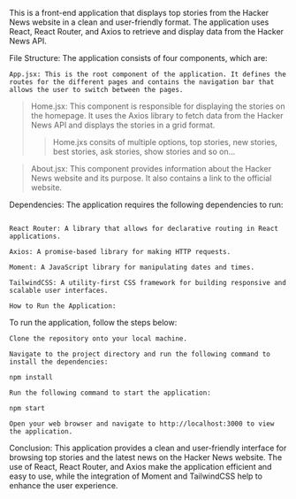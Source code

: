This is a front-end application that displays top stories from the Hacker News website in a clean and user-friendly format. The application uses React, React Router, and Axios to retrieve and display data from the Hacker News API.

File Structure:
The application consists of four components, which are:

`App.jsx: This is the root component of the application. It defines the routes for the different pages and contains the navigation bar that allows the user to switch between the pages.`

> Home.jsx: This component is responsible for displaying the stories on the homepage. It uses the Axios library to fetch data from the Hacker News API and displays the stories in a grid format.
>>Home.jxs consits of multiple options, top stories, new stories, best stories,
>>ask stories, show stories and so on...


> About.jsx: This component provides information about the Hacker News website and its purpose. It also contains a link to the official website.

Dependencies:
The application requires the following dependencies to run:

``` React: A JavaScript library for building user interfaces.

React Router: A library that allows for declarative routing in React applications.

Axios: A promise-based library for making HTTP requests.

Moment: A JavaScript library for manipulating dates and times.

TailwindCSS: A utility-first CSS framework for building responsive and scalable user interfaces. 
```
`How to Run the Application:`

To run the application, follow the steps below:

    Clone the repository onto your local machine.

    Navigate to the project directory and run the following command to install the dependencies:

    npm install

    Run the following command to start the application:

    npm start

    Open your web browser and navigate to http://localhost:3000 to view the application.

Conclusion:
This application provides a clean and user-friendly interface for browsing top stories and the latest news on the Hacker News website. The use of React, React Router, and Axios make the application efficient and easy to use, while the integration of Moment and TailwindCSS help to enhance the user experience.
